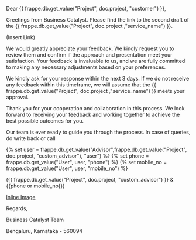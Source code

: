 <p>Dear {{ frappe.db.get_value("Project", doc.project, "customer") }},</p>
<p>Greetings from Business Catalyst. Please find the link to the second draft of the {{ frappe.db.get_value("Project", doc.project ,"service_name") }}.</p>
(Insert Link) 
<p>We would greatly appreciate your feedback. We kindly request you to review them and confirm if the approach and presentation meet your satisfaction. Your feedback is invaluable to us, and we are fully committed to making any necessary adjustments based on your preferences.</p>

<p>We kindly ask for your response within the next 3 days. If we do not receive any feedback within this timeframe, we will assume that the {{ frappe.db.get_value("Project", doc.project ,"service_name") }} meets your approval.</p>

<p>Thank you for your cooperation and collaboration in this process. We look forward to receiving your feedback and working together to achieve the best possible outcomes for you.</p>

<p>Our team is ever ready to guide you through the process. In case of queries, do write back or call</p>

<p>{% set user = frappe.db.get_value("Advisor",frappe.db.get_value("Project", doc.project, "custom_advisor"), "user")  %}
{% set phone = frappe.db.get_value("User", user, "phone") %}
{% set mobile_no = frappe.db.get_value("User", user, "mobile_no") %}</p>
<p>({{ frappe.db.get_value("Project", doc.project, "custom_advisor") }} & {{phone or mobile_no}})</p>

<p><a href="https://drive.google.com/file/d/18-96LzZ5WnqHMx1WlRfL2Cs13CLPJI_M/view">Inline Image</a></p>

<p>Regards,</p>
<p>Business Catalyst Team</p>
<p>Bengaluru, Karnataka - 560094</p>